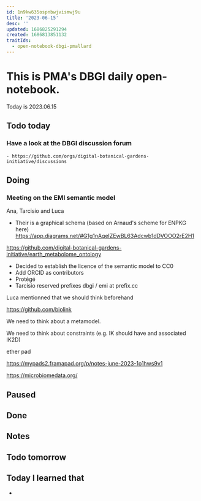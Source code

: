 ```yaml
---
id: 1n9kw635ospnbwjvismwj9u
title: '2023-06-15'
desc: ''
updated: 1686825291294
created: 1686813851132
traitIds:
  - open-notebook-dbgi-pmallard
---
```



# This is PMA's DBGI daily open-notebook.

Today is 2023.06.15

## Todo today

### Have a look at the DBGI discussion forum
    - https://github.com/orgs/digital-botanical-gardens-initiative/discussions
###
###

## Doing

### Meeting on the EMI semantic model

Ana, Tarcisio and Luca

- Their is a graphical schema (based on Arnaud's scheme for ENPKG here)
https://app.diagrams.net/#G1g1nAgeIZEwBL63Adcwb1dDVOOO2rE2H1

https://github.com/digital-botanical-gardens-initiative/earth_metabolome_ontology


- Decided to establish the licence of the semantic model to CC0
- Add ORCID as contributors
- Protégé 
- Tarcisio reserved prefixes dbgi / emi at prefix.cc


Luca mentionned that we should think beforehand 

https://github.com/biolink

We need to think about a metamodel.

We need to think about constraints (e.g. IK should have and associated IK2D)

ether pad 

https://mypads2.framapad.org/p/notes-june-2023-1o1hws9v1


https://microbiomedata.org/




## Paused

## Done

## Notes

## Todo tomorrow

###
###
###


## Today I learned that

-